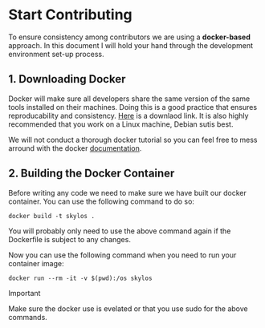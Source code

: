 # Start Contributing

To ensure consistency among contributors we are using a **docker-based** approach.
In this document I will hold your hand through the development environment set-up process.

## 1. Downloading Docker

Docker will make sure all developers share the same version of the same tools installed on their machines. 
Doing this is a good practice that ensures reproducability and consistency. [Here](https://docs.docker.com/get-started/get-docker/) is a downlaod link.
It is also highly recommended that you work on a Linux machine, Debian sutis best.

We will not conduct a thorough docker tutorial so you can feel free to mess arround with the docker [documentation](https://docs.docker.com/).

## 2. Building the Docker Container

Before writing any code we need to make sure we have built our docker container. 
You can use the following command to do so:
```
docker build -t skylos .
```
You will probably only need to use the above command again if the Dockerfile is subject to any changes.

Now you can use the following command when you need to run your container image:
```
docker run --rm -it -v $(pwd):/os skylos
```

> [!IMPORTANT]
> Make sure the docker use is evelated or that you use sudo for the above commands.
